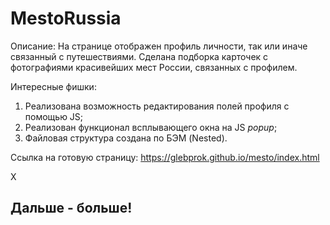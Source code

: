 # MestoRussia
Описание:
На странице отображен профиль личности, так или иначе связанный с путешествиями.
Сделана подборка карточек с фотографиями красивейших мест России, связанных с профилем.

Интересные фишки:
1. Реализована возможность редактирования полей профиля с помощью JS;
2. Реализован функционал всплывающего окна на JS *popup*;
3. Файловая структура создана по БЭМ (Nested).

Ссылка на готовую страницу: https://glebprok.github.io/mesto/index.html

X

## Дальше - больше!
